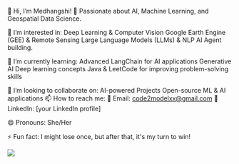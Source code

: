 👋 Hi, I’m Medhangshi!
🚀 Passionate about AI, Machine Learning, and Geospatial Data Science.

👀 I’m interested in:
Deep Learning & Computer Vision
Google Earth Engine (GEE) & Remote Sensing
Large Language Models (LLMs) & NLP
AI Agent building.




🌱 I’m currently learning:
Advanced LangChain for AI applications
Generative AI
Deep learning concepts
Java & LeetCode for improving problem-solving skills





💞️ I’m looking to collaborate on:
AI-powered Projects
Open-source ML & AI applications
📫 How to reach me:
📧 Email: code2modelxx@gmail.com
💼 LinkedIn: [your LinkedIn profile]




😄 Pronouns:
She/Her






⚡ Fun fact:
I might lose once, but after that, it's my turn to win! 


<!---
MEDHANGSHI0708/MEDHANGSHI0708 is a ✨ special ✨ repository because its `README.md` (this file) appears on your GitHub profile.
You can click the Preview link to take a look at your changes.
--->

![](https://leetcard.jacoblin.cool/meduxx0708?ext=heatmap)
